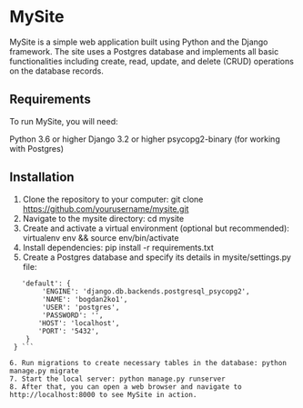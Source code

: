 # MySite
MySite is a simple web application built using Python and the Django framework. The site uses a Postgres database and implements all basic functionalities including create, read, update, and delete (CRUD) operations on the database records.

## Requirements
To run MySite, you will need:

Python 3.6 or higher
Django 3.2 or higher
psycopg2-binary (for working with Postgres)

## Installation
1. Clone the repository to your computer: git clone https://github.com/yourusername/mysite.git
2. Navigate to the mysite directory: cd mysite
3. Create and activate a virtual environment (optional but recommended): virtualenv env && source env/bin/activate
4. Install dependencies: pip install -r requirements.txt
5. Create a Postgres database and specify its details in mysite/settings.py file:

``` DATABASES = {
   'default': {
        'ENGINE': 'django.db.backends.postgresql_psycopg2',
        'NAME': 'bogdan2ko1',
        'USER': 'postgres',
        'PASSWORD': '',
       'HOST': 'localhost',
       'PORT': '5432',
    }
 } ```

6. Run migrations to create necessary tables in the database: python manage.py migrate
7. Start the local server: python manage.py runserver
8. After that, you can open a web browser and navigate to http://localhost:8000 to see MySite in action.
